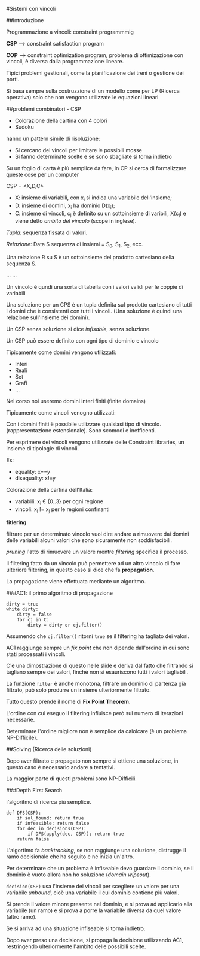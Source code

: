 #Sistemi con vincoli

##Introduzione

Programmazione a vincoli: constraint programmmig

__CSP__ --> constraint satisfaction program

__COP__ --> constraint optimization program, problema di ottimizazione con vincoli, è diversa dalla programmazione lineare.

Tipici problemi gestionali, come la pianificazione dei treni o gestione dei porti.

Si basa sempre sulla costruzzione di un modello come per LP (Ricerca operativa) solo che non vengono utilizzate le equazioni lineari


##problemi combinatori - CSP

* Colorazione della cartina con 4 colori
* Sudoku

hanno un pattern simile di risoluzione:

- Si cercano dei vincoli per limitare le possibili mosse
- Si fanno determinate scelte e se sono sbagliate si torna indietro

Su un foglio di carta è più semplice da fare, in CP si cerca di formalizzare queste cose per un computer


CSP = \<X,D,C\>

- X: insieme di variabili, con x<sub>i</sub> si indica una variabile dell'insieme;
- D: insieme di domini, x<sub>i</sub> ha dominio D(x<sub>i</sub>);
- C: insieme di vincoli, c<sub>j</sub> è definito su un sottoinsieme di varibili, X(c<sub>j</sub>) e viene detto _ambito del vincolo_ (scope in inglese).

_Tupla_: sequenza fissata di valori.

_Relazione_: Data S sequenza di insiemi = S<sub>0</sub>, S<sub>1</sub>, S<sub>2</sub>, ecc.

Una relazione R su S è un sottoinsieme del prodotto cartesiano della sequenza S.

...
...

Un vincolo è qundi una sorta di tabella con i valori validi per le coppie di variabili

Una soluzione per un CPS è un tupla definita sul prodotto cartesiano di tutti i domini che è consistenti con tutti i vincoli. (Una soluzione è quindi una relazione sull'insieme dei domini).

Un CSP senza soluzione si dice _infisable_, senza soluzione.

Un CSP può essere definito con ogni tipo di dominio e vincolo

Tipicamente come domini vengono utilizzati:

- Interi
- Reali
- Set
- Grafi
- ...

Nel corso noi useremo domini interi finiti (finite domains)

Tipicamente come vincoli venogno utilizzati:

Con i domini finiti è possibile utilizzare qualsiasi tipo di vincolo. (rappresentazione estensionale).
Sono scomodi e inefficenti.

Per esprimere dei vincoli vengono utilizzate delle Constraint libraries, un insieme di tipologie di vincoli.

Es:

- equality: x==y
- disequality: x!=y

Colorazione della cartina dell'Italia:

- variabili: x<sub>i</sub> € {0..3} per ogni regione
- vincoli: x<sub>i</sub> != x<sub>j</sub> per le regioni confinanti


__fitlering__

filtrare per un determinato vincolo vuol dire andare a rimuovere dai domini delle variabili alcuni valori che sono sicuramente non soddisfacibili.

_pruning_ l'atto di rimuovere un valore mentre _filtering_ specifica il processo.

Il filtering fatto da un vincolo può permettere ad un altro vincolo di fare ulteriore filtering, in questo caso si dice che fa __propagation__.

La propagazione viene effettuata mediante un algoritmo.

###AC1: il primo algoritmo di propagazione
```
dirty = true
white dirty:
	dirty = false
	for cj in C:
		dirty = dirty or cj.filter()
```

Assumendo che `cj.filter()` ritorni `true` se il filtering ha tagliato dei valori.

AC1 raggiunge sempre un _fix point_ che non dipende dall'ordine in cui sono stati processati i vincoli.

C'è una dimostrazione di questo nelle slide e deriva dal fatto che filtrando si tagliano sempre dei valori, finché non si esauriscono tutti i valori tagliabili. 

La funzione `filter` è anche monotona, filtrare un dominio di partenza già filtrato, può solo produrre un insieme ulteriormente filtrato.

Tutto questo prende il nome di __Fix Point Theorem__.

L'ordine con cui eseguo il filtering influisce però sul numero di iterazioni necessarie.

Determinare l'ordine migliore non è semplice da calolcare (è un problema NP-Difficile).

##Solving (Ricerca delle soluzioni)

Dopo aver filtrato e propagato non sempre si ottiene una soluzione, in questo caso è necessario andare a tentativi.

La maggior parte di questi problemi sono NP-Difficili.

###Depth First Search

l'algoritmo di ricerca più semplice.

```
def DFS(CSP):
	if sol_found: return true
	if infeasible: return false
	for dec in decisions(CSP):
		if DFS(apply(dec, CSP)): return true
	return false
```

L'algortimo fa _backtracking_, se non raggiunge una soluzione, distrugge il ramo decisionale che ha seguito e ne inizia un'altro.

Per determinare che un problema è infiseable devo guardare il dominio, se il dominio è vuoto allora non ho soluzione (_domain wipeout_).

`decision(CSP)` usa l'insieme dei vincoli per scegliere un valore per una variabile _unbound_, cioè una variabile il cui dominio contiene più valori.

Si prende il valore minore presente nel dominio, e si prova ad applicarlo alla variabile (un ramo) e si prova a porre la variabile diversa da quel valore (altro ramo).

Se si arriva ad una situazione infiseable si torna indietro.

Dopo aver preso una decisione, si propaga la decisione utilizzando AC1, restringendo ulteriormente l'ambito delle possibili scelte.





